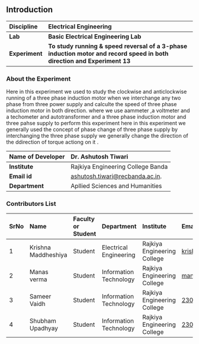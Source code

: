 ## Introduction


<b>Discipline | <b>Electrical Engineering
:--|:--|
<b> Lab | <b> Basic Electrical Engineering Lab
<b> Experiment|     <b> To study running & speed reversal of a 3-phase induction motor and record speed in both direction and Experiment 13

### About the Experiment 
Here in this experiment we used to study the clockwise and anticlockwise running of a three phase induction motor when we interchange any two phase from three power supply and calculte the speed of three phase induction motor in both direction. where we use aammeter ,a voltmeter and a techometer and autotransformer and a three phase induction motor and three pahse supply to perform this experiment here in this experiment we generally used the concept of phase change of three phase supply by interchanging the three phase supply we generally change the direction of the ddirection of torque actiong on it .

<b>Name of Developer | <b> Dr. Ashutosh Tiwari 
:--|:--|
<b> Institute | Rajkiya Engineering College Banda <b> 
<b> Email id|  ashutosh.tiwari@recbanda.ac.in.  <b>  
<b> Department | Apllied Sciences and Humanities  

### Contributors List

SrNo | Name | Faculty or Student | Department| Institute | Email id
:--|:--|:--|:--|:--|:--|
1 | Krishna Maddheshiya  | Student | Electrical Engineering  | Rajkiya Engineering College | krishana70680@gmail.com
2 | Manas verma  | Student | Information Technology | Rajkiya Engineering College | manasverma012345@gmail.com
3 | Sameer Vaidh | Student | Information Technology | Rajkiya Engineering College | 2307340130048@recbanda.ac.in
4 | Shubham Upadhyay | Student | Information Technology | Rajkiya Engineering College | 2307340130063@recbanda.ac.in
 
